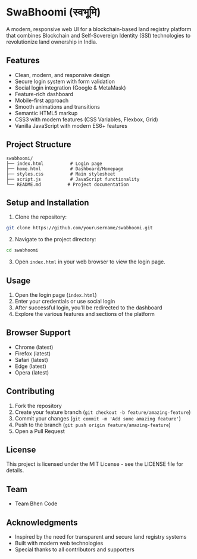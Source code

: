 # SwaBhoomi (स्वभूमि)

A modern, responsive web UI for a blockchain-based land registry platform that combines Blockchain and Self-Sovereign Identity (SSI) technologies to revolutionize land ownership in India.

## Features

- Clean, modern, and responsive design
- Secure login system with form validation
- Social login integration (Google & MetaMask)
- Feature-rich dashboard
- Mobile-first approach
- Smooth animations and transitions
- Semantic HTML5 markup
- CSS3 with modern features (CSS Variables, Flexbox, Grid)
- Vanilla JavaScript with modern ES6+ features

## Project Structure

```
swabhoomi/
├── index.html          # Login page
├── home.html           # Dashboard/Homepage
├── styles.css          # Main stylesheet
├── script.js           # JavaScript functionality
└── README.md          # Project documentation
```

## Setup and Installation

1. Clone the repository:
```bash
git clone https://github.com/yourusername/swabhoomi.git
```

2. Navigate to the project directory:
```bash
cd swabhoomi
```

3. Open `index.html` in your web browser to view the login page.

## Usage

1. Open the login page (`index.html`)
2. Enter your credentials or use social login
3. After successful login, you'll be redirected to the dashboard
4. Explore the various features and sections of the platform

## Browser Support

- Chrome (latest)
- Firefox (latest)
- Safari (latest)
- Edge (latest)
- Opera (latest)

## Contributing

1. Fork the repository
2. Create your feature branch (`git checkout -b feature/amazing-feature`)
3. Commit your changes (`git commit -m 'Add some amazing feature'`)
4. Push to the branch (`git push origin feature/amazing-feature`)
5. Open a Pull Request

## License

This project is licensed under the MIT License - see the LICENSE file for details.

## Team

- Team Bhen Code

## Acknowledgments

- Inspired by the need for transparent and secure land registry systems
- Built with modern web technologies
- Special thanks to all contributors and supporters 